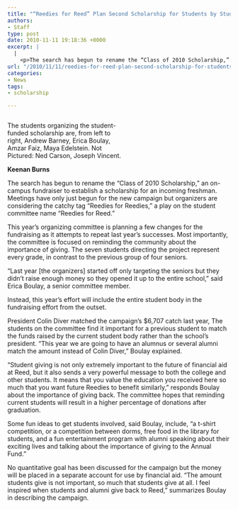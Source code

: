 ```yaml
---
title: "“Reedies for Reed” Plan Second Scholarship for Students by Students"
authors:
- Staff
type: post
date: 2010-11-11 19:18:36 +0000
excerpt: |
  |
    <p>The search has begun to rename the “Class of 2010 Scholarship,” an  on-campus fundraiser to establish a scholarship for an incoming  freshman. Meetings have only just begun for the new campaign</p>
url: "/2010/11/11/reedies-for-reed-plan-second-scholarship-for-students-by-students/"
categories:
- News
tags:
- scholarship

---
```

<div id="attachment_475" style="width: 262px" class="wp-caption alignleft">
  <a href="https://i0.wp.com/www.reedquest.org/wp-content/uploads/2010/11/Reedies-for-Reed.jpg"><img class="size-full wp-image-475 " title="The students organizing the student-funded scholarship are, from left to right, Andrew Barney, Erica Boulay, Amzar Faiz, Maya Edelstein. Not Pictured: Ned Carson, Joseph Vincent." src="https://i0.wp.com/www.reedquest.org/wp-content/uploads/2010/11/Reedies-for-Reed.jpg?resize=252%2C189" alt="" data-recalc-dims="1" /></a>
  
  <p class="wp-caption-text">
    The students organizing the student-funded scholarship are, from left to right, Andrew Barney, Erica Boulay, Amzar Faiz, Maya Edelstein. Not Pictured: Ned Carson, Joseph Vincent.
  </p>
</div>

**Keenan Burns**

The search has begun to rename the “Class of 2010 Scholarship,” an on-campus fundraiser to establish a scholarship for an incoming freshman. Meetings have only just begun for the new campaign but organizers are considering the catchy tag “Reedies for Reedies,” a play on the student committee name “Reedies for Reed.”

This year’s organizing committee is planning a few changes for the fundraising as it attempts to repeat last year’s successes. Most importantly, the committee is focused on reminding the community about the importance of giving. The seven students directing the project represent every grade, in contrast to the previous group of four seniors.

“Last year [the organizers] started off only targeting the seniors but they didn’t raise enough money so they opened it up to the entire school,” said Erica Boulay, a senior committee member.

Instead, this year’s effort will include the entire student body in the fundraising effort from the outset.

President Colin Diver matched the campaign’s $6,707 catch last year, The students on the committee find it important for a previous student to match the funds raised by the current student body rather than the school’s president. “This year we are going to have an alumnus or several alumni match the amount instead of Colin Diver,” Boulay explained.

“Student giving is not only extremely important to the future of financial aid at Reed, but it also sends a very powerful message to both the college and other students. It means that you value the education you received here so much that you want future Reedies to benefit similarly,” responds Boulay about the importance of giving back. The committee hopes that reminding current students will result in a higher percentage of donations after graduation.

Some fun ideas to get students involved, said Boulay, include, “a t-shirt competition, or a competition between dorms, free food in the library for students, and a fun entertainment program with alumni speaking about their exciting lives and talking about the importance of giving to the Annual Fund.”

No quantitative goal has been discussed for the campaign but the money will be placed in a separate account for use by financial aid. “The amount students give is not important, so much that students give at all. I feel inspired when students and alumni give back to Reed,” summarizes Boulay in describing the campaign.